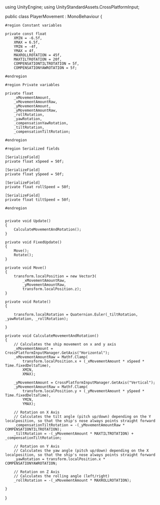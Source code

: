 using UnityEngine;
using UnityStandardAssets.CrossPlatformInput;

public class PlayerMovement : MonoBehaviour
{

    #region Constant variables

    private const float
        XMIN = -6.5f,
        XMAX = 6.5f,
        YMIN = -4f,
        YMAX = 4f,
        MAXROLLROTATION = 45f,
        MAXTILTROTATION = 20f,
        COMPENSATIONTILTROTATION = 5f,
        COMPENSATIONYAWROTATION = 5f;

    #endregion

    #region Private variables

    private float
        _xMovementAmount,
        _xMovementAmountRaw,
        _yMovementAmount,
        _yMovementAmountRaw,
        _rollRotation,
        _yawRotation,
        _compensationYawRotation,
        _tiltRotation,
        _compensationTiltRotation;

    #endregion

    #region Serialized fields

    [SerializeField]
    private float xSpeed = 50f;

    [SerializeField]
    private float ySpeed = 50f;

    [SerializeField]
    private float rollSpeed = 50f;

    [SerializeField]
    private float tiltSpeed = 50f;

    #endregion


    private void Update()
    {
        CalculateMovementAndRotation();
    }

    private void FixedUpdate()
    {
        Move();
        Rotate();
    }

    private void Move()
    {
        transform.localPosition = new Vector3(
            _xMovementAmountRaw,
            _yMovementAmountRaw,
            transform.localPosition.z);
    }

    private void Rotate()
    {

        transform.localRotation = Quaternion.Euler(_tiltRotation, _yawRotation, _rollRotation);

    }

    private void CalculateMovementAndRotation()
    {
        // Calculates the ship movement on x and y axis
        _xMovementAmount = CrossPlatformInputManager.GetAxis("Horizontal");
        _xMovementAmountRaw = Mathf.Clamp(
            transform.localPosition.x + (_xMovementAmount * xSpeed * Time.fixedDeltaTime),
            XMIN,
            XMAX);

        _yMovementAmount = CrossPlatformInputManager.GetAxis("Vertical");
        _yMovementAmountRaw = Mathf.Clamp(
            transform.localPosition.y + (_yMovementAmount * ySpeed * Time.fixedDeltaTime),
            YMIN,
            YMAX);

        // Rotation on X Axis
        // Calculates the tilt angle (pitch up/down) depending on the Y localposition, so that the ship's nose always points straight forward
        _compensationTiltRotation = -(_yMovementAmountRaw * COMPENSATIONTILTROTATION);
        _tiltRotation = -(_yMovementAmount * MAXTILTROTATION) + _compensationTiltRotation;

        // Rotation on Y Axis
        // Calculates the yaw angle (pitch up/down) depending on the X localposition, so that the ship's nose always points straight forward
        _yawRotation = transform.localPosition.x * COMPENSATIONYAWROTATION;

        // Rotation on Z Axis
        // Calculates the rolling angle (left/right) 
        _rollRotation = -(_xMovementAmount * MAXROLLROTATION);

    }



}